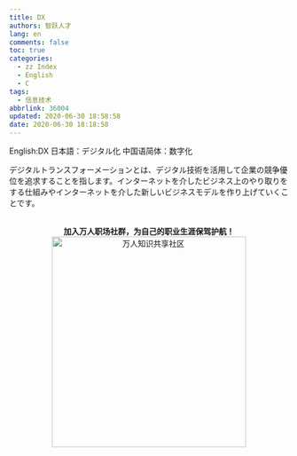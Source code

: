 ```yaml
---
title: DX
authors: 智跃人才
lang: en
comments: false
toc: true
categories:
  - zz Index
  - English
  - C
tags:
  - 信息技术
abbrlink: 36004
updated: 2020-06-30 18:58:58
date: 2020-06-30 18:18:58
---
```


English:DX
日本語：デジタル化
中国语简体：数字化

   
デジタルトランスフォーメーションとは、デジタル技術を活用して企業の競争優位を追求することを指します。インターネットを介したビジネス上のやり取りをする仕組みやインターネットを介した新しいビジネスモデルを作り上げていくことです。


<br>

<center>
<b>加入万人职场社群，为自己的职业生涯保驾护航！</b>

<br>

 <img src="/assets/img/dingding/dingding-group-life.jpg" width = "350" height = "380" alt="万人知识共享社区" align=center />

</center>

